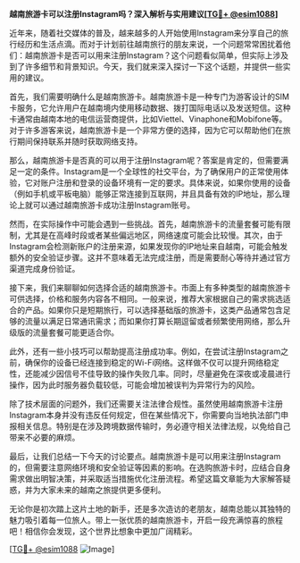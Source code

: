 **越南旅游卡可以注册Instagram吗？深入解析与实用建议[[TG💪+ @esim1088](https://t.me/s/esim1088)]**

近年来，随着社交媒体的普及，越来越多的人开始使用Instagram来分享自己的旅行经历和生活点滴。而对于计划前往越南旅行的朋友来说，一个问题常常困扰着他们：越南旅游卡是否可以用来注册Instagram？这个问题看似简单，但实际上涉及到了许多细节和背景知识。今天，我们就来深入探讨一下这个话题，并提供一些实用的建议。

首先，我们需要明确什么是越南旅游卡。越南旅游卡是一种专门为游客设计的SIM卡服务，它允许用户在越南境内使用移动数据、拨打国际电话以及发送短信。这种卡通常由越南本地的电信运营商提供，比如Viettel、Vinaphone和Mobifone等。对于许多游客来说，越南旅游卡是一个非常方便的选择，因为它可以帮助他们在旅行期间保持联系并随时获取网络支持。

那么，越南旅游卡是否真的可以用于注册Instagram呢？答案是肯定的，但需要满足一定的条件。Instagram是一个全球性的社交平台，为了确保用户的正常使用体验，它对账户注册和登录的设备环境有一定的要求。具体来说，如果你使用的设备（例如手机或平板电脑）能够正常连接到互联网，并且具备有效的IP地址，那么理论上就可以通过越南旅游卡成功注册Instagram账号。

然而，在实际操作中可能会遇到一些挑战。首先，越南旅游卡的流量套餐可能有限制，尤其是在高峰时段或者某些偏远地区，网络速度可能会比较慢。其次，由于Instagram会检测新账户的注册来源，如果发现你的IP地址来自越南，可能会触发额外的安全验证步骤。这并不意味着无法完成注册，而是需要耐心等待并通过官方渠道完成身份验证。

接下来，我们来聊聊如何选择合适的越南旅游卡。市面上有多种类型的越南旅游卡可供选择，价格和服务内容各不相同。一般来说，推荐大家根据自己的需求挑选适合的产品。如果你只是短期旅行，可以选择基础版的旅游卡，这类产品通常包含足够的流量以满足日常通讯需求；而如果你打算长期逗留或者频繁使用网络，那么升级版的流量套餐可能更适合你。

此外，还有一些小技巧可以帮助提高注册成功率。例如，在尝试注册Instagram之前，确保你的设备已经连接到稳定的Wi-Fi网络。这样做不仅可以提升网络稳定性，还能减少因信号不佳导致的操作失败几率。同时，尽量避免在深夜或凌晨进行操作，因为此时服务器负载较低，可能会增加被误判为异常行为的风险。

除了技术层面的问题外，我们还需要关注法律合规性。虽然使用越南旅游卡注册Instagram本身并没有违反任何规定，但在某些情况下，你需要向当地执法部门申报相关信息。特别是在涉及跨境数据传输时，务必遵守相关法律法规，以免给自己带来不必要的麻烦。

最后，让我们总结一下今天的讨论要点。越南旅游卡是可以用来注册Instagram的，但需要注意网络环境和安全验证等因素的影响。在选购旅游卡时，应结合自身需求做出明智决策，并采取适当措施优化注册流程。希望这篇文章能为大家解答疑惑，并为大家未来的越南之旅提供更多便利。

无论你是初次踏上这片土地的新手，还是多次造访的老朋友，越南总能以其独特的魅力吸引着每一位旅人。带上一张优质的越南旅游卡，开启一段充满惊喜的旅程吧！相信你会发现，这个世界比想象中更加广阔精彩。

[[TG💪+ @esim1088](https://t.me/s/esim1088) ![Image](https://i.postimg.cc/4NQfJmqS/Snipaste-2025-05-13-00-14-12.png)]